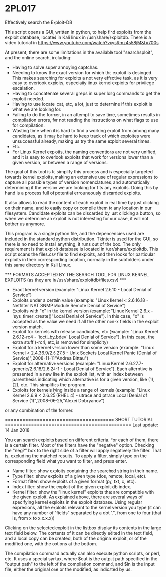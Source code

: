 # 2PL017
Effectively search the Exploit-DB

This script opens a GUI, written in python, to help find exploits from the exploit database, located in Kali linux in /usr/share/exploitdb. There is a video tutorial in https://www.youtube.com/watch?v=ysRmz4s58jM&t=700s

At present, there are some limitations in the available tool "searchsploit", and the online search, including:
- Having to solve super annoying captchas.
- Needing to know the exact version for which the exploit is desinged. This makes searching for exploits a not very effective task, as it is very easy to overlook exploits, especially linux kernel exploits for privilege escalation.
- Having to concatenate several greps in super long commands to get the exploit needed.
- Having to use locate, cat, etc, a lot, just to determine if this exploit is what we are looking for.
- Failing to do the former, in an attempt to save time, sometimes results in compilation errors, for not reading the instructions on what flags to use for compilation.
- Wasting time when it is hard to find a working exploit from among many candidates, as it may be hard to keep track of which exploites were unsuccessful already, making us try the same exploit several times.
- Etc.
- For Linux Kernel exploits, the naming conventions are not very unified, and it is easy to overlook exploits that work for versions lower than a given version, or between a range of versions.

The goal of this tool is to simplify this process and is especially targeted towards kernel exploits, making an extensive use of regular expressions to capture all possible types of version nomenclatures, and automatically determining if the version we are looking for fits any exploits. Doing this by hand is a process full of potential errouneously discarded exploits. 

It also allows to read the content of each exploit in real time by just clicking on their name, and to easily copy or compile them to any location in our filesystem. Candidate exploits can be discarded by just clicking a button, so when we determine an exploit is not interesting for our case, it will not bother us anymore.

This program is a single python file, and the dependencies used are included in the standard python distribution. Tkinter is used for the GUI, so there is no need to install anything, it runs out of the box. The only requirement is that exploit database is located in /usr/share/exploitdb. This script scans the files.csv file to find exploits, and then looks for particular exploits in their corresponding location, normally in the subfolders under this same directory in Kali Linux.


*** FORMATS ACCEPTED BY THE SEARCH TOOL FOR LINUX KERNEL EXPLOITS (as they are in /usr/share/exploitdb/files.csv) ***

- Exact kernel version (example: "Linux Kernel 2.6.10 - Local Denial of Service")
- Exploits under a certain value (example: "Linux Kernel < 2.6.16.18 - Netfilter NAT SNMP Module Remote Denial of Service")
- Exploits with "x" in the kernel version (example: "Linux Kernel 2.6.x - 'sys_timer_create()' Local Denial of Service"). In this case, "x" is accepted as the value we need if all the other non-x fields in the exploit version match.
- Exploit for kernels with release candidates, etc (example: "Linux Kernel 2.6.12-rc4 - 'ioctl_by_bdev' Local Denial of Service"). In this case, the extra stuff (-rc4, etc, is removed for simplicity)
- Exploit for a kernel version lower than some version (example: "Linux Kernel < 2.4.36.9/2.6.27.5 - Unix Sockets Local Kernel Panic (Denial of Service)",2008-11-11,"Andrea Bittau")
- Exploit for alternative versions (example: "Linux Kernel 2.6.27.7-generic/2.6.18/2.6.24-1 - Local Denial of Service"). Each alterntive is presented in a new line in the exploit list, with an index between parenthesis indicating which alternative is for a given version, like (1), (2), etc. This simplifies the program.
- Exploits for kernels lying inside a range of kernels (example: "Linux Kernel 2.6.9 < 2.6.25 (RHEL 4) - utrace and ptrace Local Denial of Service (1)",2008-06-25,"Alexei Dobryanov")

or any combination of the former.

======================================   SHORT TUTORIAL   ============================================
Last update: 14 Jan 2018

You can search exploits based on different criteria. For each of them, there is a certain filter. Most of the filters have the "negative" option. Checking the "neg?" box to the right side of a filter will apply negatively the filter. That is, excluding the matched results. To apply a filter, simply type on the corresponding field what you want to filter, and press enter.

- Name filter: show exploits containing the searched string in their name.
- Type filter: show exploits of a given type (dos, remote, local, etc).
- Format filter: show exploits of a given format (py, txt, c, etc).
- Index filter: show the exploit of the given exploit-db index.
- Kernel filter: show the "linux kernel" exploits that are compatible with the given exploit. As explained above, there are several ways of specifying kernel exploits in the exploit database. Using regular expresions, all the exploits relevant to the kernel version you type (it can have any number of "fields" separated by a dot ".", from one to four (that is, from x to x.x.x.x)).

Clicking on the selected exploit in the listbox display its contents in the large text field below. The contents of it can be directly edited in the text field, and a local copy can be created, both of the original exploit, or of the modified one, with the options at the bottom. 

The compilation command actually can also execute python scripts, or perl, etc. It uses a special syntax, where $out is the output path specified in the "output path" to the left of the compilation command, and $in is the input file, either the original one or the modified, as indicated by us.
